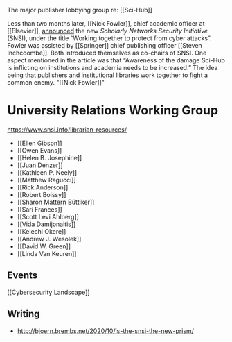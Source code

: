 
The major publisher lobbying group re: [[Sci-Hub]]

Less than two months later, [[Nick Fowler]], chief academic officer at [[Elsevier]], [announced](https://www.researchinformation.info/analysis-opinion/working-together-protect-cyber-attacks) the new _Scholarly Networks Security Initiative_ (SNSI), under the title “Working together to protect from cyber attacks”. Fowler was assisted by [[Springer]] chief publishing officer [[Steven Inchcoombe]]. Both introduced themselves as co-chairs of SNSI. One aspect mentioned in the article was that “Awareness of the damage Sci-Hub is inflicting on institutions and academia needs to be increased.” The idea being that publishers and institutional libraries work together to fight a common enemy.
"[[Nick Fowler]]"


# University Relations Working Group
https://www.snsi.info/librarian-resources/
- [[Ellen Gibson]] 
- [[Gwen Evans]]
- [[Helen B. Josephine]]
- [[Juan Denzer]]
- [[Kathleen P. Neely]]
- [[Matthew Ragucci]]
- [[Rick Anderson]]
- [[Robert Boissy]]
- [[Sharon Mattern Büttiker]]
- [[Sari Frances]]
- [[Scott Levi Ahlberg]]
- [[Vida Damijonaitis]]
- [[Kelechi Okere]]
- [[Andrew J. Wesolek]]
- [[David W. Green]]
- [[Linda Van Keuren]]

## Events
[[Cybersecurity Landscape]]


## Writing
- http://bjoern.brembs.net/2020/10/is-the-snsi-the-new-prism/